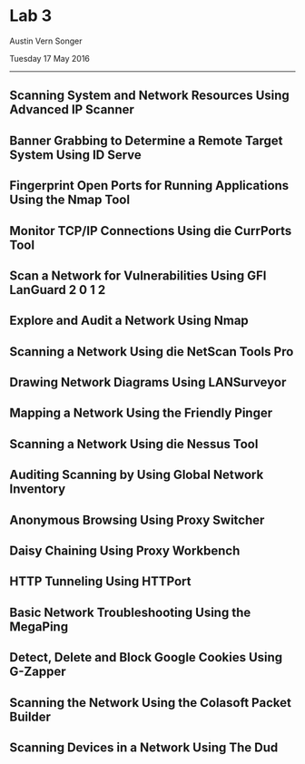 Lab 3
=====

Austin Vern Songer

Tuesday 17 May 2016

----


Scanning System and Network Resources Using Advanced IP Scanner
-------------------------------------------------------------------------

Banner Grabbing to Determine a Remote Target System Using ID Serve
-------------------------------------------------------------------------

Fingerprint Open Ports for Running Applications Using the Nmap Tool
-------------------------------------------------------------------------

Monitor TCP/IP Connections Using die CurrPorts Tool
-------------------------------------------------------------------------

Scan a Network for Vulnerabilities Using GFI LanGuard 2 0 1 2
-------------------------------------------------------------------------

Explore and Audit a Network Using Nmap
-------------------------------------------------------------------------

Scanning a Network Using die NetScan Tools Pro
-------------------------------------------------------------------------

Drawing Network Diagrams Using LANSurveyor
-------------------------------------------------------------------------

Mapping a Network Using the Friendly Pinger
-------------------------------------------------------------------------

Scanning a Network Using die Nessus Tool
-------------------------------------------------------------------------

Auditing Scanning by Using Global Network Inventory
-------------------------------------------------------------------------

Anonymous Browsing Using Proxy Switcher
-------------------------------------------------------------------------

Daisy Chaining Using Proxy Workbench
-------------------------------------------------------------------------

HTTP Tunneling Using HTTPort
-------------------------------------------------------------------------

Basic Network Troubleshooting Using the MegaPing
-------------------------------------------------------------------------

Detect, Delete and Block Google Cookies Using G-Zapper
-------------------------------------------------------------------------

Scanning the Network Using the Colasoft Packet Builder
-------------------------------------------------------------------------

Scanning Devices in a Network Using The Dud
-------------------------------------------------------------------------